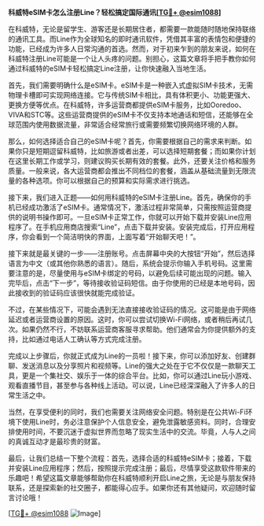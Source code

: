 **科威特eSIM卡怎么注册Line？轻松搞定国际通讯[[TG💪+ @esim1088](https://t.me/s/esim1088)]**

在科威特，无论是留学生、游客还是长期居住者，都需要一款能随时随地保持联络的通讯工具。而Line作为全球知名的即时通讯软件，凭借其丰富的表情包和便捷的功能，已经成为许多人日常沟通的首选。然而，对于初来乍到的朋友来说，如何在科威特注册Line可能是一个让人头疼的问题。别担心，这篇文章将手把手教你如何通过科威特的eSIM卡轻松搞定Line注册，让你快速融入当地生活。

首先，我们需要明确什么是eSIM卡。eSIM卡是一种嵌入式虚拟SIM卡技术，无需物理卡槽即可实现网络连接。它与传统SIM卡相比，具有体积更小、功能更强大、更换方便等优点。在科威特，许多运营商都提供eSIM卡服务，比如Ooredoo、VIVA和STC等。这些运营商提供的eSIM卡不仅支持本地通话和短信，还能够在全球范围内使用数据流量，非常适合经常旅行或需要频繁切换网络环境的人群。

那么，如何选择适合自己的eSIM卡呢？首先，你需要根据自己的需求来判断。如果你只是短期逗留科威特，比如旅游或者出差，可以选择短期套餐；而如果你计划在这里长期工作或学习，则建议购买长期有效的套餐。此外，还要关注价格和服务质量。一般来说，各大运营商都会推出不同档位的套餐，涵盖从基础流量到无限流量的各种选项。你可以根据自己的预算和实际需求进行挑选。

接下来，我们进入正题——如何用科威特的eSIM卡注册Line。首先，确保你的手机已经成功激活了eSIM卡。通常情况下，激活过程非常简单，只需按照运营商提供的说明书操作即可。一旦eSIM卡正常工作，你就可以开始下载并安装Line应用程序了。在手机应用商店搜索“Line”，点击下载并安装。安装完成后，打开应用程序，你会看到一个简洁明快的界面，上面写着“开始聊天吧！”。

接下来就是最关键的一步——注册账号。点击屏幕中央的大按钮“开始”，然后选择语言为中文（或其他你熟悉的语言）。随后，系统会提示你输入手机号码。这里需要注意的是，尽量使用与eSIM卡绑定的号码，以避免后续可能出现的问题。输入完毕后，点击“下一步”，等待接收验证码短信。由于你使用的已经是本地号码，因此接收到的验证码应该很快就能完成验证。

不过，在某些情况下，可能会遇到无法直接接收验证码的情况。这可能是由于网络延迟或者运营商设置的原因。这时，你可以尝试切换Wi-Fi网络，或者稍后再试几次。如果仍然不行，不妨联系运营商客服寻求帮助。他们通常会为你提供额外的支持，比如通过电话人工确认等方式完成注册。

完成以上步骤后，你就正式成为Line的一员啦！接下来，你可以添加好友、创建群聊、发送消息以及分享照片和视频等。Line的强大之处在于它不仅仅是一款聊天工具，更是一个集社交、娱乐于一体的综合平台。比如，你可以通过Line玩小游戏、观看直播节目，甚至参与各种线上活动。可以说，Line已经深深融入了许多人的日常生活之中。

当然，在享受便利的同时，我们也需要关注网络安全问题。特别是在公共Wi-Fi环境下使用Line时，务必注意保护个人信息安全，避免泄露敏感资料。同时，合理安排使用时间，不要沉迷于虚拟世界而忽略了现实生活中的交流。毕竟，人与人之间的真诚互动才是最珍贵的财富。

最后，让我们总结一下整个流程：首先，选择合适的科威特eSIM卡；接着，下载并安装Line应用程序；然后，按照提示完成注册；最后，尽情享受这款软件带来的乐趣吧！希望这篇文章能够帮助你在科威特顺利开启Line之旅，无论是与朋友保持联系，还是探索新的社交圈子，都能得心应手。如果你还有其他疑问，欢迎随时留言讨论哦！

[[TG💪+ @esim1088](https://t.me/s/esim1088) ![Image](https://i.postimg.cc/4NQfJmqS/Snipaste-2025-05-13-00-14-12.png)]